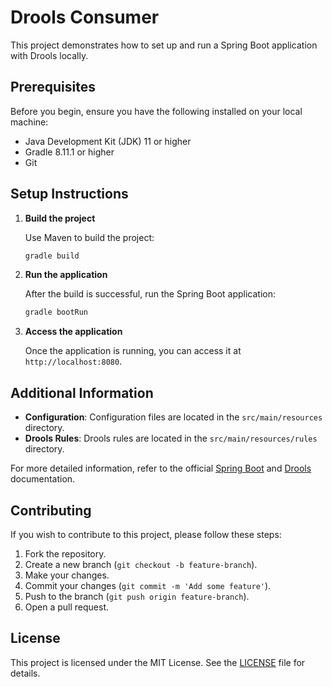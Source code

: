 # Drools Consumer

This project demonstrates how to set up and run a Spring Boot application with Drools locally.

## Prerequisites

Before you begin, ensure you have the following installed on your local machine:

- Java Development Kit (JDK) 11 or higher
- Gradle 8.11.1 or higher
- Git

## Setup Instructions

1. **Build the project**

    Use Maven to build the project:
    ```sh
    gradle build
    ```
1. **Run the application**

    After the build is successful, run the Spring Boot application:
    ```sh
    gradle bootRun
    ```
1. **Access the application**

    Once the application is running, you can access it at `http://localhost:8080`.

## Additional Information

- **Configuration**: Configuration files are located in the `src/main/resources` directory.
- **Drools Rules**: Drools rules are located in the `src/main/resources/rules` directory.

For more detailed information, refer to the official [Spring Boot](https://spring.io/projects/spring-boot) and [Drools](https://www.drools.org/) documentation.

## Contributing

If you wish to contribute to this project, please follow these steps:

1. Fork the repository.
2. Create a new branch (`git checkout -b feature-branch`).
3. Make your changes.
4. Commit your changes (`git commit -m 'Add some feature'`).
5. Push to the branch (`git push origin feature-branch`).
6. Open a pull request.

## License

This project is licensed under the MIT License. See the [LICENSE](LICENSE) file for details.